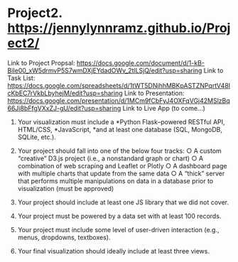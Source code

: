 # Project2. https://jennylynnramz.github.io/Project2/

Link to Project Propsal: https://docs.google.com/document/d/1-kB-BiIe00_xW5drmvP5S7wmDXjEYdadOWv_2tlLSjQ/edit?usp=sharing
Link to Task List: https://docs.google.com/spreadsheets/d/1tWT5DNjhhMBKpASTZNPqrtV48lcKbEC7rVkbLbyhejM/edit?usp=sharing
Link to Presentation: https://docs.google.com/presentation/d/1MCm9fCbFyJ4OXFqVGj42MSlzBq66Ji8bFfgVXxZJ-gU/edit?usp=sharing
Link to Live App (to come...)

1. Your visualization must include a
      *Python Flask–powered RESTful API, HTML/CSS,
      *JavaScript, 
      *and at least one database (SQL, MongoDB, SQLite, etc.).
      
2. Your project should fall into one of the below four tracks:
      ○ A custom “creative” D3.js project (i.e., a nonstandard graph or chart)
      ○ A combination of web scraping and Leaflet or Plotly
      ○ A dashboard page with multiple charts that update from the same data
      ○ A “thick” server that performs multiple manipulations on data in a database prior to visualization (must be approved)
      
3. Your project should include at least one JS library that we did not cover.

4. Your project must be powered by a data set with at least 100 records.

5. Your project must include some level of user-driven interaction (e.g., menus,
dropdowns, textboxes).

6. Your final visualization should ideally include at least three views.
